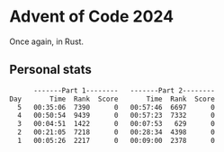 # Advent of Code 2024

Once again, in Rust.

## Personal stats

```txt
      -------Part 1--------   -------Part 2--------
Day       Time  Rank  Score       Time  Rank  Score
  5   00:35:06  7390      0   00:57:46  6697      0
  4   00:50:54  9439      0   00:57:23  7332      0
  3   00:04:51  1422      0   00:07:53   629      0
  2   00:21:05  7218      0   00:28:34  4398      0
  1   00:05:26  2217      0   00:09:00  2378      0
```

